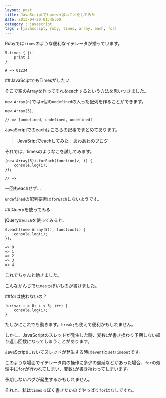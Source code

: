 ```yaml
---
layout: post
title: JavaScriptでtimesっぽいことをしてみた
date: 2013-04-20 01:45:00
category : javascript
tags : [javascript, ruby, times, array, each, for]
---
```


Rubyでは`times`のような便利なイテレータが揃っています。

	5.times { |i|
		print i
	}
	
	# => 01234

##JavaSciptでもTimesがしたい

そこで空のArrayを作ってそれをeachするという方法を思いつきました。

`new Array(n)`ではn個の`undefined`の入った配列を作ることができます。

	new Array(3);
	
	// => [undefined, undefined, undefined]

JavaScriptでのeachはこちらの記事でまとめてあります。

> [JavaSriptでeachしてみた｜あわあわのブログ](http://pnlybubbles.github.io/javascript/2013-02-15/javascript-jquery-each/ "JavaSriptでeachしてみた｜あわあわのブログ")

それでは、timesのようなこを試してみます。

	(new Array(5)).forEach(function(v, i) {
		console.log(i);
	});
	
	// =>

一回もeachせず...

`undefined`の配列要素は`forEach`しないようです。

##jQueryを使ってみる

jQueryの`each`を使ってみると、

	$.each((new Array(5)), function(i) {
		console.log(i);
	});
	
	=> 0
	=> 1
	=> 2
	=> 3
	=> 4

これでちゃんと動きました。

こんなかんじで`times`っぽいものが書けました。

##forは使わないの？

	for(var i = 0; i < 5; i++) {
		console.log(i);
	}

たしかにこれでも動きます。`break;`も使えて便利かもしれません。

しかし、JavaScriptのスレッドが発生した時、変数`i`が書き換わり予期しない繰り返し回数になってしまうことがあります。

JavaScriptにおいてスレッドが発生する時は`event`と`setTimeout`です。

このような場面でイテレータ内の操作に多少の遅延などがあった場合、`for`の処理中に`for`が行われてしまい、変数`i`が書き換わってしまいます。

予期しないバグが発生するかもしれません。

それと、私は`times`っぽく書きたいのでやっぱり`for`はなしですね。
